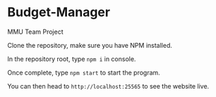 # Budget-Manager
MMU Team Project

Clone the repository, make sure you have NPM installed.

In the repository root, type `npm i` in console.

Once complete, type `npm start` to start the program.

You can then head to `http://localhost:25565` to see the website live.
